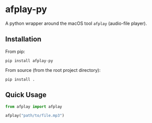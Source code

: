 # afplay-py

A python wrapper around the macOS tool `afplay` (audio-file player).

## Installation

From pip:

```shell
pip install afplay-py
```

From source (from the root project directory):

```shell
pip install .
```

## Quick Usage

```python
from afplay import afplay

afplay("path/to/file.mp3")
```
    